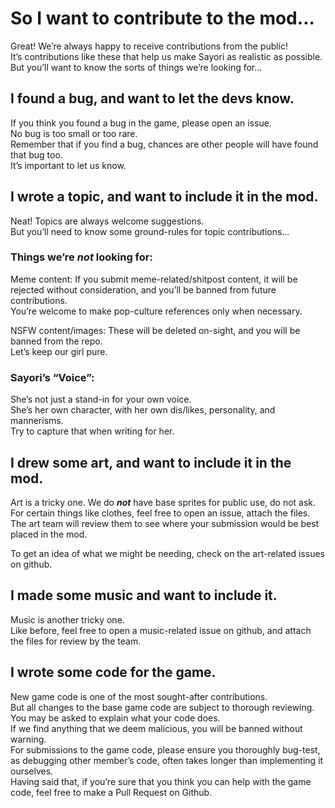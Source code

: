 # So I want to contribute to the mod…
Great! We’re always happy to receive contributions from the public!    
It’s contributions like these that help us make Sayori as realistic as possible.  
But you’ll want to know the sorts of things we’re looking for…


## I found a bug, and want to let the devs know.
If you think you found a bug in the game, please open an issue.  
No bug is too small or too rare.  
Remember that if you find a bug, chances are other people will have found that bug too.  
It’s important to let us know.

## I wrote a topic, and want to include it in the mod.
Neat! Topics are always welcome suggestions.   
But you’ll need to know some ground-rules for topic contributions…

### Things we’re ***not*** looking for:
Meme content: If you submit meme-related/shitpost content, it will be rejected without consideration, and you’ll be banned from future contributions.  
You’re welcome to make pop-culture references only when necessary.

NSFW content/images: These will be deleted on-sight, and you will be banned from the repo.   
Let’s keep our girl pure.

### Sayori’s “Voice”:

She’s not just a stand-in for your own voice.  
She’s her own character, with her own dis/likes, personality, and mannerisms.  
Try to capture that when writing for her.

## I drew some art, and want to include it in the mod.
Art is a tricky one. We do ***not*** have base sprites for public use, do not ask.  
For certain things like clothes, feel free to open an issue, attach the files.  
The art team will review them to see where your submission would be best placed in the mod.

To get an idea of what we might be needing, check on the art-related issues on github.


## I made some music and want to include it.
Music is another tricky one.  
Like before, feel free to open a music-related issue on github, and attach the files for review by the team.

## I wrote some code for the game.
New game code is one of the most sought-after contributions.   
But all changes to the base game code are subject to thorough reviewing. You may be asked to explain what your code does.  
If we find anything that we deem malicious, you will be banned without warning.  
For submissions to the game code, please ensure you thoroughly bug-test, as debugging other member’s code, often takes longer than implementing it ourselves.  
Having said that, if you’re sure that you think you can help with the game code, feel free to make a Pull Request on Github.



